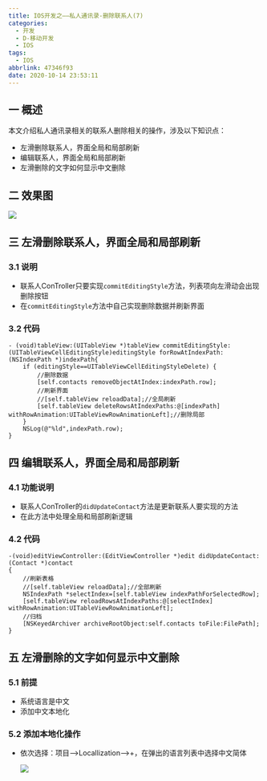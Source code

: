 ```yaml
---
title: IOS开发之——私人通讯录-删除联系人(7)
categories:
  - 开发
  - D-移动开发
  - IOS
tags:
  - IOS
abbrlink: 47346f93
date: 2020-10-14 23:53:11
---
```

## 一 概述

本文介绍私人通讯录相关的联系人删除相关的操作，涉及以下知识点：

* 左滑删除联系人，界面全局和局部刷新
* 编辑联系人，界面全局和局部刷新
* 左滑删除的文字如何显示中文删除

<!--more-->

## 二 效果图

![][1]

## 三 左滑删除联系人，界面全局和局部刷新

### 3.1 说明

* 联系人ConTroller只要实现`commitEditingStyle`方法，列表项向左滑动会出现删除按钮
* 在`commitEditingStyle`方法中自己实现删除数据并刷新界面

### 3.2 代码

```
- (void)tableView:(UITableView *)tableView commitEditingStyle:(UITableViewCellEditingStyle)editingStyle forRowAtIndexPath:(NSIndexPath *)indexPath{
    if (editingStyle==UITableViewCellEditingStyleDelete) {
        //删除数据
        [self.contacts removeObjectAtIndex:indexPath.row];
        //刷新界面
        //[self.tableView reloadData];//全局刷新
        [self.tableView deleteRowsAtIndexPaths:@[indexPath] withRowAnimation:UITableViewRowAnimationLeft];//删除局部
    }
    NSLog(@"%ld",indexPath.row);
}
```

## 四 编辑联系人，界面全局和局部刷新

### 4.1 功能说明

* 联系人ConTroller的`didUpdateContact`方法是更新联系人要实现的方法
* 在此方法中处理全局和局部刷新逻辑

### 4.2 代码

```
-(void)editViewController:(EditViewController *)edit didUpdateContact:(Contact *)contact
{
    //刷新表格
    //[self.tableView reloadData];//全部刷新
    NSIndexPath *selectIndex=[self.tableView indexPathForSelectedRow];
    [self.tableView reloadRowsAtIndexPaths:@[selectIndex] withRowAnimation:UITableViewRowAnimationLeft];
    //归档
    [NSKeyedArchiver archiveRootObject:self.contacts toFile:FilePath];
}
```

## 五 左滑删除的文字如何显示中文删除

### 5.1 前提

* 系统语言是中文
* 添加中文本地化

### 5.2 添加本地化操作

* 依次选择：项目——>Locallization——>+，在弹出的语言列表中选择中文简体

  ![][2]


[1]:https://raw.githubusercontent.com/PGzxc/CDN/master/blog-ios/ios-sirentongxunlu-delete-contact.gif
[2]:https://raw.githubusercontent.com/PGzxc/CDN/master/blog-ios/ios-sirentongxunlu-local-add.gif